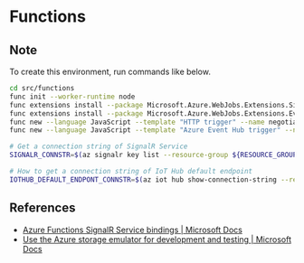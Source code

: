 # Functions

## Note

To create this environment, run commands like below.

```bash
cd src/functions
func init --worker-runtime node
func extensions install --package Microsoft.Azure.WebJobs.Extensions.SignalRService --version 1.0.0-preview1-10025
func extensions install --package Microsoft.Azure.WebJobs.Extensions.EventHubs --version 3.0.3
func new --language JavaScript --template "HTTP trigger" --name negotiate
func new --language JavaScript --template "Azure Event Hub trigger" --name triggerFromIoTHub

# Get a connection string of SignalR Service
SIGNALR_CONNSTR=$(az signalr key list --resource-group ${RESOURCE_GROUP} --name ${PREFIX}-signalr --query "primaryConnectionString" --output tsv)

# How to get a connection string of IoT Hub default endpoint
IOTHUB_DEFAULT_ENDPONT_CONNSTR=$(az iot hub show-connection-string --resource-group ${RESOURCE_GROUP} --name ${PREFIX}-iothub --query "connectionString" --output tsv)
```

## References

- [Azure Functions SignalR Service bindings | Microsoft Docs](https://docs.microsoft.com/en-us/azure/azure-functions/functions-bindings-signalr-service)
- [Use the Azure storage emulator for development and testing | Microsoft Docs](https://docs.microsoft.com/en-us/azure/storage/common/storage-use-emulator)